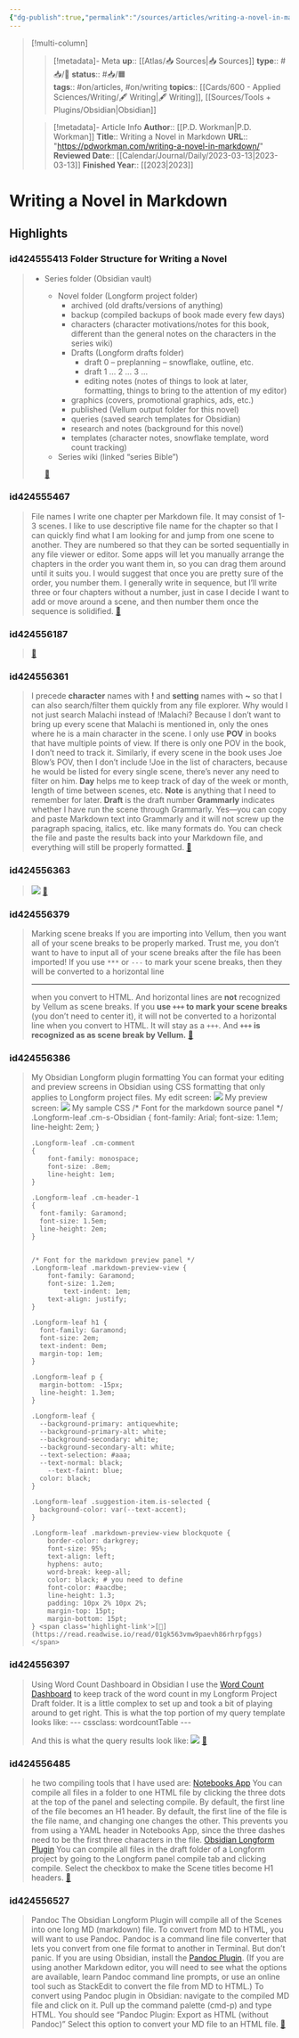 ```yaml
---
{"dg-publish":true,"permalink":"/sources/articles/writing-a-novel-in-markdown/"}
---
```


> [!multi-column]
>
>> [!metadata]- Meta
>> **up**:: [[Atlas/📥 Sources\|📥 Sources]]
>> **type**:: #📥/📰 
>> **status**:: #📥/🟧  
>> **tags**:: #on/articles, #on/writing 
>> **topics**:: [[Cards/600 - Applied Sciences/Writing/🖋 Writing\|🖋 Writing]], [[Sources/Tools + Plugins/Obsidian\|Obsidian]]
>
>> [!metadata]- Article Info
>> **Author**:: [[P.D. Workman\|P.D. Workman]]
>> **Title**:: Writing a Novel in Markdown
>> **URL**:: "https://pdworkman.com/writing-a-novel-in-markdown/"
>> **Reviewed Date**:: [[Calendar/Journal/Daily/2023-03-13\|2023-03-13]]
>> **Finished Year**:: [[2023\|2023]]

# Writing a Novel in Markdown

## Highlights





### id424555413 Folder Structure for Writing a Novel

> - Series folder (Obsidian vault)
> 	- Novel folder (Longform project folder)
> 		- archived (old drafts/versions of anything)
> 		- backup (compiled backups of book made every few days)
> 		-  characters (character motivations/notes for this book, different than the general notes on the characters in the series wiki)
> 		-  Drafts (Longform drafts folder)
> 			-  draft 0 – preplanning – snowflake, outline, etc.
> 			-  draft 1 … 2 … 3 …
> 			-  editing notes (notes of things to look at later, formatting, things to bring to the attention of my editor)
> 		-  graphics (covers, promotional graphics, ads, etc.)
> 		-  published (Vellum output folder for this novel)
> 		-  queries (saved search templates for Obsidian)
> 		-  research and notes (background for this novel)
> 		-  templates (character notes, snowflake template, word count tracking)
> 	-  Series wiki (linked “series Bible”) 
> 	
> 	[🔗](https://read.readwise.io/read/01gk55pbaeb2yh74bwsp28qjfv)

### id424555467

> File names
> I write one chapter per Markdown file. It may consist of 1-3 scenes. I like to use descriptive file name for the chapter so that I can quickly find what I am looking for and jump from one scene to another. They are numbered so that they can be sorted sequentially in any file viewer or editor. Some apps will let you manually arrange the chapters in the order you want them in, so you can drag them around until it suits you. I would suggest that once you are pretty sure of the order, you number them. I generally write in sequence, but I’ll write three or four chapters without a number, just in case I decide I want to add or move around a scene, and then number them once the sequence is solidified. <span class='highlight-link'>[🔗](https://read.readwise.io/read/01gk55qtf1qxskdm0qyb7qg66c)</span>

### id424556187

>  <span class='highlight-link'>[🔗](https://read.readwise.io/read/01gk5601ya6hh8xbydg0www98s)</span>

### id424556361

> I precede **character** names with **!** and **setting** names with **~** so that I can also search/filter them quickly from any file explorer. Why would I not just search Malachi instead of !Malachi? Because I don’t want to bring up every scene that Malachi is mentioned in, only the ones where he is a main character in the scene.
> I only use **POV** in books that have multiple points of view. If there is only one POV in the book, I don’t need to track it. Similarly, if every scene in the book uses Joe Blow’s POV, then I don’t include !Joe in the list of characters, because he would be listed for every single scene, there’s never any need to filter on him.
> **Day** helps me to keep track of day of the week or month, length of time between scenes, etc.
> **Note** is anything that I need to remember for later.
> **Draft** is the draft number
> **Grammarly** indicates whether I have run the scene through Grammarly. Yes—you can copy and paste Markdown text into Grammarly and it will not screw up the paragraph spacing, italics, etc. like many formats do. You can check the file and paste the results back into your Markdown file, and everything will still be properly formatted. <span class='highlight-link'>[🔗](https://read.readwise.io/read/01gk5621a34kfzk711kre5jjqr)</span>

### id424556363

> ![](https://pdworkman.com/wp-content/uploads/2021/12/Pasted-image-20211203193805-1.png) <span class='highlight-link'>[🔗](https://read.readwise.io/read/01gk5628wsjdrqfrkckqw5dzy8)</span>

### id424556379

> Marking scene breaks
> If you are importing into Vellum, then you want all of your scene breaks to be properly marked. Trust me, you don’t want to have to input all of your scene breaks after the file has been imported!
> If you use `***` or `---` to mark your scene breaks, then they will be converted to a horizontal line <hr> when you convert to HTML. And horizontal lines are **not** recognized by Vellum as scene breaks.
> If you **use `+++` to mark your scene breaks** (you don’t need to center it), it will not be converted to a horizontal line when you convert to HTML. It will stay as a `+++`. And **`+++` is recognized as as scene break by Vellum.** <span class='highlight-link'>[🔗](https://read.readwise.io/read/01gk563dkdqbpq2qzp0qw4sdae)</span>

### id424556386

> My Obsidian Longform plugin formatting
> You can format your editing and preview screens in Obsidian using CSS formatting that only applies to Longform project files.
> My edit screen:
> ![](https://pdworkman.com/wp-content/uploads/2021/12/Pasted-image-20211203202348.png)
> My preview screen:
> ![](https://pdworkman.com/wp-content/uploads/2021/12/Pasted-image-20211203202405.png)
> My sample CSS
>     /* Font for the markdown source panel */
>     .Longform-leaf .cm-s-Obsidian
>     {
>         font-family: Arial;
>         font-size: 1.1em;
>         line-height: 2em;
>     }
>     
>     .Longform-leaf .cm-comment
>     {
>         font-family: monospace;
>         font-size: .8em;
>         line-height: 1em;
>     }
>     
>     .Longform-leaf .cm-header-1
>     {
>       font-family: Garamond;
>       font-size: 1.5em;
>       line-height: 2em;
>     }
>     
>     
>     /* Font for the markdown preview panel */
>     .Longform-leaf .markdown-preview-view {
>         font-family: Garamond;
>         font-size: 1.2em;
>             text-indent: 1em;
>         text-align: justify;
>     }
>     
>     .Longform-leaf h1 {
>       font-family: Garamond;
>       font-size: 2em;
>       text-indent: 0em;
>       margin-top: 1em;
>     }
>     
>     .Longform-leaf p {
>       margin-bottom: -15px;
>       line-height: 1.3em;
>     }
>     
>     .Longform-leaf {
>       --background-primary: antiquewhite;
>       --background-primary-alt: white;
>       --background-secondary: white;
>       --background-secondary-alt: white;
>       --text-selection: #aaa;
>       --text-normal: black;
>         --text-faint: blue;
>       color: black;
>     }
>     
>     .Longform-leaf .suggestion-item.is-selected {
>       background-color: var(--text-accent);
>     }
>     
>     .Longform-leaf .markdown-preview-view blockquote {
>         border-color: darkgrey;
>         font-size: 95%;
>         text-align: left;
>         hyphens: auto;
>         word-break: keep-all;
>         color: black; # you need to define
>         font-color: #aacdbe;
>         line-height: 1.3;
>         padding: 10px 2% 10px 2%;
>         margin-top: 15pt;
>         margin-bottom: 15pt;
>     } <span class='highlight-link'>[🔗](https://read.readwise.io/read/01gk563vmw9paevh86rhrpfggs)</span>

### id424556397

> Using Word Count Dashboard in Obsidian
> I use the [Word Count Dashboard](https://gist.github.com/chrisgrieser/ac16a80cdd9e8e0e84606cc24e35ad99) to keep track of the word count in my Longform Project Draft folder. It is a little complex to set up and took a bit of playing around to get right.
> This is what the top portion of my query template looks like:
>     ---
>     cssclass: wordcountTable
>     ---
>     
>     
>     
>     
> And this is what the query results look like:
> ![](https://pdworkman.com/wp-content/uploads/2021/12/Pasted-image-20211203203209.png) <span class='highlight-link'>[🔗](https://read.readwise.io/read/01gk564bkbpza7m3rerpr8tf0n)</span>

### id424556485

> he two compiling tools that I have used are:
> [Notebooks App](https://www.notebooksapp.com/)
> You can compile all files in a folder to one HTML file by clicking the three dots at the top of the panel and selecting compile. By default, the first line of the file becomes an H1 header. By default, the first line of the file is the file name, and changing one changes the other. This prevents you from using a YAML header in Notebooks App, since the three dashes need to be the first three characters in the file.
> [Obsidian Longform Plugin](https://giters.com/chetachiezikeuzor/longform)
> You can compile all files in the draft folder of a Longform project by going to the Longform panel compile tab and clicking compile. Select the checkbox to make the Scene titles become H1 headers. <span class='highlight-link'>[🔗](https://read.readwise.io/read/01gk5664g8zchm652v8a1d2pxr)</span>

### id424556527

> Pandoc
> The Obsidian Longform Plugin will compile all of the Scenes into one long MD (markdown) file.
> To convert from MD to HTML, you will want to use Pandoc. Pandoc is a command line file converter that lets you convert from one file format to another in Terminal. But don’t panic. If you are using Obsidian, install the [Pandoc Plugin](https://github.com/OliverBalfour/obsidian-pandoc). (If you are using another Markdown editor, you will need to see what the options are available, learn Pandoc command line prompts, or use an online tool such as StackEdit to convert the file from MD to HTML.)
> To convert using Pandoc plugin in Obsidian: navigate to the compiled MD file and click on it. Pull up the command palette (cmd-p) and type HTML. You should see “Pandoc Plugin: Export as HTML (without Pandoc)” Select this option to convert your MD file to an HTML file. <span class='highlight-link'>[🔗](https://read.readwise.io/read/01gk566j8vy8psw6j43t5p084n)</span>